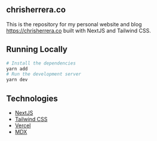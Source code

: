 ## chrisherrera.co

This is the repository for my personal website and blog https://chrisherrera.co built with NextJS and Tailwind CSS.

## Running Locally

```bash
# Install the dependencies
yarn add
# Run the development server
yarn dev
```

## Technologies

- [NextJS](https://nextjs.org/)
- [Tailwind CSS](https://tailwindcss.com/)
- [Vercel](https://vercel.com)
- [MDX](https://github.com/mdx-js/mdx)

